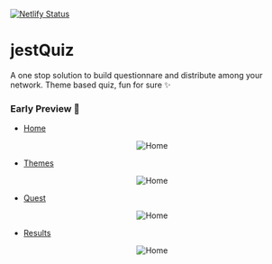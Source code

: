 [![Netlify Status](https://api.netlify.com/api/v1/badges/6b841558-b5a0-4260-b10f-569e83ba5eb3/deploy-status)](https://app.netlify.com/sites/jest-quizionnaire/deploys)

# jestQuiz

A one stop solution to build questionnare and distribute among your network. Theme based quiz, fun for sure ✨

### Early Preview 🎯

- [Home](https://jest-quiz.netlify.app/)
<p align="center">
  <img src="https://i.ibb.co/fq23Sgn/screely-home.png" title="Home"/>
</p>

- [Themes](https://jest-quiz.netlify.app/pages/markup/themes.html)
<p align="center">
  <img src="https://i.ibb.co/jZwYkg2/screely-themes.png" title="Home"/>
</p>

- [Quest](https://jest-quiz.netlify.app/pages/markup/quest.html)
<p align="center">
  <img src="https://i.ibb.co/C5XnMYy/screely-quest.png" title="Home"/>
</p>

- [Results](https://jest-quiz.netlify.app/pages/markup/result.html)
<p align="center">
  <img src="https://i.ibb.co/d2mt9Lm/screely-res.png" title="Home"/>
</p>
